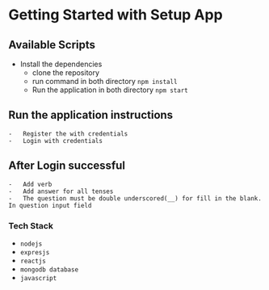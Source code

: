 # Getting Started with Setup App

## Available Scripts

- Install the dependencies
    - clone the repository
    - run command in both directory 
    ```npm install```
    - Run the application in both directory
    ```npm start```
## Run the application instructions
    -   Register the with credentials 
    -   Login with credentials
## After Login successful
    -   Add verb
    -   Add answer for all tenses
    -   The question must be double underscored(__) for fill in the blank. In question input field


### Tech Stack
- ```nodejs```
- ```expresjs```
- ```reactjs```
- ```mongodb database```
- ```javascript```
